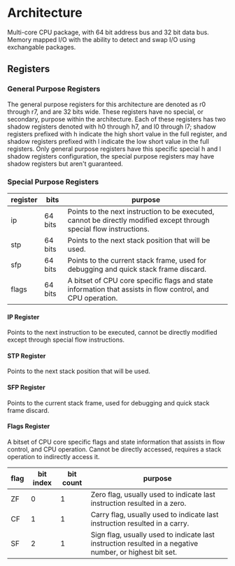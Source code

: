 # Architecture
Multi-core CPU package, with 64 bit address bus and 32 bit data bus. Memory mapped I/O with the ability to detect and swap I/O using exchangable packages.

## Registers
### General Purpose Registers
The general purpose registers for this architecture are denoted as r0 through r7, and are 32 bits wide. These registers have no special, or secondary, purpose within the architecture. Each of these registers has two shadow registers denoted with h0 through h7, and l0 through l7; shadow registers prefixed with h indicate the high short value in the full register, and shadow registers prefixed with l indicate the low short value in the full registers. Only general purpose registers have this specific special h and l shadow registers configuration, the special purpose registers may have shadow registers but aren't guaranteed.

### Special Purpose Registers
| register | bits | purpose |
|----------|------|---------|
| ip | 64 bits | Points to the next instruction to be executed, cannot be directly modified except through special flow instructions. |
| stp | 64 bits | Points to the next stack position that will be used. |
| sfp | 64 bits | Points to the current stack frame, used for debugging and quick stack frame discard. |
| flags | 64 bits | A bitset of CPU core specific flags and state information that assists in flow control, and CPU operation. |

#### IP Register
Points to the next instruction to be executed, cannot be directly modified except through special flow instructions.

#### STP Register
Points to the next stack position that will be used.

#### SFP Register
Points to the current stack frame, used for debugging and quick stack frame discard.

#### Flags Register
A bitset of CPU core specific flags and state information that assists in flow control, and CPU operation. Cannot be directly accessed, requires a stack operation to indirectly access it.

| flag | bit index | bit count | purpose |
|------|-----------|-----------|---------|
| ZF   | 0 | 1 | Zero flag, usually used to indicate last instruction resulted in a zero. |
| CF   | 1 | 1 | Carry flag, usually used to indicate last instruction resulted in a carry. |
| SF   | 2 | 1 | Sign flag, usually used to indicate last instruction resulted in a negative number, or highest bit set. |
